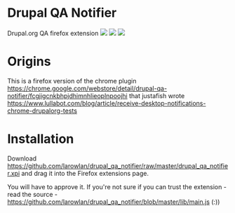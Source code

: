 Drupal QA Notifier
==================

Drupal.org QA firefox extension
![](https://dl.dropbox.com/s/9nhq90v2mdc813r/Screenshot%202014-10-02%2012.17.15.png)
![](https://dl.dropbox.com/s/lx9hu47mb042ngn/Screenshot%202014-10-02%2012.17.21.png)
![](https://dl.dropbox.com/s/h3oeo159y34idu6/Screenshot%202014-10-02%2012.17.26.png)

Origins
======

This is a firefox version of the chrome plugin https://chrome.google.com/webstore/detail/drupal-qa-notifier/fcgjigcnkbhpjdhimnhlieoplnpoojhi that justafish wrote https://www.lullabot.com/blog/article/receive-desktop-notifications-chrome-drupalorg-tests

Installation
=======

Download https://github.com/larowlan/drupal_qa_notifier/raw/master/drupal_qa_notifier.xpi and drag it into the Firefox extensions page.

You will have to approve it. If you're not sure if you can trust the extension - read the source - https://github.com/larowlan/drupal_qa_notifier/blob/master/lib/main.js (:))
